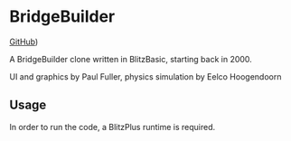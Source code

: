
# BridgeBuilder

[GitHub](https://github.com/EelcoHoogendoorn/BridgeBuilder))

A BridgeBuilder clone written in BlitzBasic, starting back in 2000. 

UI and graphics by Paul Fuller, physics simulation by Eelco Hoogendoorn

## Usage
In order to run the code, a BlitzPlus runtime is required.
